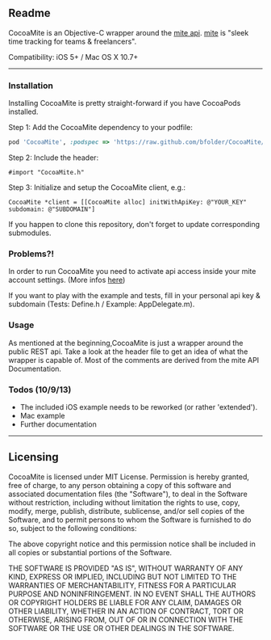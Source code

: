 ## Readme

CocoaMite is an Objective-C wrapper around the [mite api](http://mite.yo.lk/en/api/index.html "mite api").
[mite](http://mite.yo.lk/en/ "mite") is "sleek time tracking for teams & freelancers". 

Compatibility: iOS 5+ / Mac OS X 10.7+

---
### Installation

Installing CocoaMite is pretty straight-forward if you have CocoaPods installed.

Step 1: Add the CocoaMite dependency to your podfile:

```Ruby
pod 'CocoaMite', :podspec => 'https://raw.github.com/bfolder/CocoaMite/master/CocoaMite.podspec'
```

Step 2: Include the header:

`#import "CocoaMite.h"`

Step 3: Initialize and setup the CocoaMite client, e.g.:

```objc
CocoaMite *client = [[CocoaMite alloc] initWithApiKey: @"YOUR_KEY" subdomain: @"SUBDOMAIN"]
```

If you happen to clone this repository, don't forget to update corresponding submodules.

### Problems?!

In order to run CocoaMite you need to activate api access inside your mite account settings. (More infos [here](http://mite.yo.lk/en/api/basics.html "more infos"))  

If you want to play with the example and tests, fill in your personal api key & subdomain (Tests: Define.h / Example: AppDelegate.m).

### Usage

As mentioned at the beginning,CocoaMite is just a wrapper around the public REST api. Take a look at the header file to get an idea of what the wrapper is capable of. Most of the comments are derived from the mite API Documentation. 

### Todos (10/9/13)

* The included iOS example needs to be reworked (or rather 'extended').
* Mac example
* Further documentation

---
## Licensing

CocoaMite is licensed under MIT License. Permission is hereby granted, free of charge, to any person obtaining a copy of this software and associated documentation files (the "Software"), to deal in the Software without restriction, including without limitation the rights to use, copy, modify, merge, publish, distribute, sublicense, and/or sell copies of the Software, and to permit persons to whom the Software is furnished to do so, subject to the following conditions:

The above copyright notice and this permission notice shall be included in all copies or substantial portions of the Software.

THE SOFTWARE IS PROVIDED "AS IS", WITHOUT WARRANTY OF ANY KIND, EXPRESS OR IMPLIED, INCLUDING BUT NOT LIMITED TO THE WARRANTIES OF MERCHANTABILITY, FITNESS FOR A PARTICULAR PURPOSE AND NONINFRINGEMENT. IN NO EVENT SHALL THE AUTHORS OR COPYRIGHT HOLDERS BE LIABLE FOR ANY CLAIM, DAMAGES OR OTHER LIABILITY, WHETHER IN AN ACTION OF CONTRACT, TORT OR OTHERWISE, ARISING FROM, OUT OF OR IN CONNECTION WITH THE SOFTWARE OR THE USE OR OTHER DEALINGS IN THE SOFTWARE.
